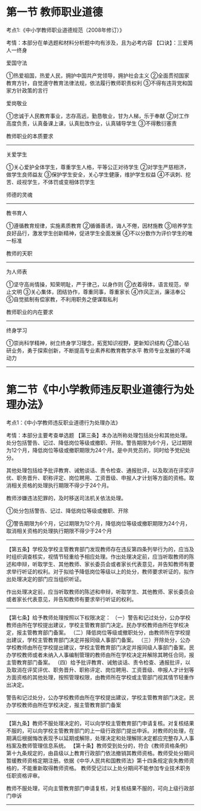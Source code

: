 # 第一节 教师职业道德

考点1:《中小学教师职业道德规范（2008年修订）》

考情：本部分在单选题和材料分析题中均有涉及，且为必考内容
【口诀】：三爱两人一终身

爱国守法

①热爱祖国，热爱人民，拥护中国共产党领导，拥护社会主义
②全面贯彻国家教育方针，自觉遵守教育法律法规，依法履行教师职责权利
③不得有违背党和国家方针政策的言行

爱岗敬业

①忠诚于人民教育事业，志存高远，勤恳敬业，甘为人梯，乐于奉献
②对工作高度负责，认真备课上课，认真批改作业，认真辅导学生
③不得敷衍塞责

教师职业的本质要求

---

关爱学生

①关心爱护全体学生，尊重学生人格，平等公正对待学生
②对学生严慈相济，做学生良师益友
③保护学生安全，关心学生健康，维护学生权益
④不讽刺、挖苦、歧视学生，不体罚或变相体罚学生

师德的灵魂

---

教书育人

①遵循教育规律，实施素质教育
②循循善诱，诲人不倦，因材施教
③培养学生良好品行，激发学生创新精神，促进学生全面发展
④不以分数作为评价学生的唯一标准

教师的天职

---

为人师表

①坚守高尚情操，知荣明耻，严于律己，以身作则
②衣着得体，语言规范，举止文明
③关心集体，团结协作，尊重同事，尊重家长
④作风正派，廉洁奉公
⑤自觉抵制有偿家教，不利用职务之便谋取私利

教师职业的内在要求

---

终身学习

①崇尚科学精神，树立终身学习理念，拓宽知识视野，更新知识结构
②潜心钻研业务，勇于探索创新，不断提高专业素养和教育教学水平
教师专业发展的不竭动力

---

# 第二节《中小学教师违反职业道德行为处理办法》

考点1：《中小学教师违反职业道德行为处理办法》

考情：本部分主要考查单选题
【第三条】本办法所称处理包括处分和其他处理。处分包括警告、记过、降低岗位等级或撤职、开除。警告期限为6个月，记过期限为12个月，降低岗位等级或撤职期限为24个月。是中共党员的，同时给予党纪处分。

其他处理包括给予批评教育、诫勉谈话、责令检查、通报批评，以及取消在评奖评优、职务晋升、职称评定、岗位聘用、工资晋级、申报人才计划等方面的资格。取消相关资格的处理执行期限不得少于24个月。

教师涉嫌违法犯罪的，及时移送司法机关依法处理。

①处分包括警告、记过、降低岗位等级或撤职、开除

②警告期限为6个月，记过期限为12个月，降低岗位等级或撤职期限为24个月，取消相关资格的处理执行期限不得少于24个月

---

【第五条】学校及学校主管教育部门发现教师存在违反第四条列举行为的，应当及时组织调查核实，视情节轻重给予相应处理。作出处理决定前，应当听取教师的陈述和申辩，听取学生、其他教师、家长委员会或者家长代表意见，并告知教师有要求举行听证的权利。对于拟给予降低岗位等级以上的处分，教师要求听证的，拟作出处理决定的部门应当组织听证。

作出处理决定前，应当听取教师的陈述和申辩，听取学生、其他教师、家长委员会或者家长代表意见，并告知教师有要求举行听证的权利。

---

【第七条】给予教师处理按照以下权限决定：
（一）警告和记过处分，公办学校教师由所在学校提出建议，学校主管教育部门决定。民办学校教师由所在学校决定，报主管教育部门备案。
（二）降低岗位等级或撤职处分，由教师所在学校提出建议，学校主管教育部门决定并报同级人事部门备案。
（三）开除处分，公办学校教师由所在学校提出建议，学校主管教育部门决定并报同级人事部门备案。民办学校教师或者未纳入人事编制管理的教师由所在学校决定并解除其聘任合同，报主管教育部门备案。
（四）给予批评教育、诫勉谈话、责令检查、通报批评，以及取消在评奖评优、职务晋升、职称评定、岗位聘用、工资晋级、申报人才计划等方面资格的其他处理，按照管理权限，由教师所在学校或主管部门视其情节轻重作出决定。

警告和记过处分，公办学校教师由所在学校提出建议，学校主管教育部门决定。民办学校教师由所在学校决定，报主管教育部门备案

---

【第九条】教师不服处理决定的，可以向学校主管教育部门申请复核。对复核结果不服的，可以向学校主管教育部门的上一级行政部门提出申诉。对教师的处理，在期满后根据悔改表现予以延期或解除，处理决定和处理解除决定都应完整存入人事档案及教师管理信息系统。
【第十条】教师受到处分的，符合《教师资格条例》第十九条规定的，由县级以上教育行政部门依法撤销其教师资格。教师受处分期间暂缓教师资格定期注册。依据《中华人民共和国教师法》第十四条规定丧失教师资格的，不能重新取得教师资格。
教师受记过以上处分期间不能参加专业技术职务任职资格评审。

教师不服处理，可向主管教育部门申请复核，对复核结果不服的，可向上级行政部门申诉

---
